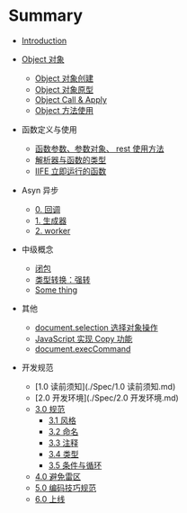 # Summary

* [Introduction](README.md)

* [Object 对象](./object/_object.md)
  * [Object 对象创建](./object/0.Object-create.md)
  * [Object 对象原型](./object/1.Object-prototype.md)
  * [Object Call & Apply](./object/2.Object-call-apply.md)
  * [Object 方法使用](./object/3.Object-methods.md)
  
* 函数定义与使用
  * [函数参数、参数对象、 rest 使用方法](./function/0.Arguments-&-Reset.md)
  * [解析器与函数的类型](./function/1.Parser-&-Declaration-of-function.md)
  * [IIFE 立即运行的函数](./function/2.IIFE-function.md)
  
* Asyn 异步  
  * [0. 回调](./Asyn/0.callback.md)
  * [1. 生成器](./Asyn/1.generator.md)
  * [2. worker](./Asyn/2.worker.md)
  
* 中级概念
  * [闭包](./Intermediate/0.Closure.md)
  * [类型转换：强转](./Intermediate/1.transform.md)
  * [Some thing](./Intermediate/2.Something.md)
  
* 其他
  * [document.selection 选择对象操作](./Others/0.Selection.md)
  * [JavaScript 实现 Copy 功能](./Others/1.Js-to-Copy.md)
  * [document.execCommand](./Others/2.document.execCommand.md)

* 开发规范
  * [1.0 读前须知](./Spec/1.0 读前须知.md)
  * [2.0 开发环境](./Spec/2.0 开发环境.md)
  * [3.0 规范](./Spec/3.0%20规范.md)
    * [3.1 风格](./Spec/3.1%20风格.md)
    * [3.2 命名](./Spec/3.2%20命名.md)
    * [3.3 注释](./Spec/3.3%20注释.md)
    * [3.4 类型](./Spec/3.4%20类型.md)
    * [3.5 条件与循环](./Spec/3.5%20条件与循环.md)
  * [4.0 避免雷区](./Spec/4.0%20避免雷区.md)
  * [5.0 编码技巧规范](./Spec/5.0%20编码技巧规范.md)
  * [6.0 上线](./Spec/6.0%20上线.md)

